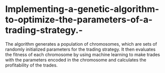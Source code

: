 # Implementing-a-genetic-algorithm-to-optimize-the-parameters-of-a-trading-strategy.-
The algorithm generates a population of chromosomes, which are sets of randomly initialized parameters for the trading strategy. It then evaluates the fitness of each chromosome by using machine learning to make trades with the parameters encoded in the chromosome and calculates the profitability of the trades.

